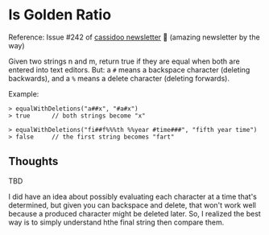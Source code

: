 # Is Golden Ratio

Reference: Issue #242 of [cassidoo newsletter](https://buttondown.email/cassidoo/archive/5-time-moves-slowly-but-passes-quickly-alice/) 🎉 (amazing newsletter by the way)

Given two strings n and m, return true if they are equal when both are entered into text editors. But: a `#` means a backspace character (deleting backwards), and a `%` means a delete character (deleting forwards).

Example:

```console
> equalWithDeletions("a##x", "#a#x")
> true      // both strings become "x"

> equalWithDeletions("fi##f%%%th %%year #time###", "fifth year time")
> false     // the first string becomes "fart"
```

## Thoughts

TBD

I did have an idea about possibly evaluating each character at a time that's determined, but given you can backspace and delete, that won't work well because a produced character might be deleted later. So, I realized the best way is to simply understand hthe final string then compare them.
